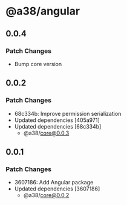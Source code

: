 # @a38/angular

## 0.0.4

### Patch Changes

-   Bump core version

## 0.0.2

### Patch Changes

-   68c334b: Improve permission serialization
-   Updated dependencies [405a971]
-   Updated dependencies [68c334b]
    -   @a38/core@0.0.3

## 0.0.1

### Patch Changes

-   3607186: Add Angular package
-   Updated dependencies [3607186]
    -   @a38/core@0.0.2
